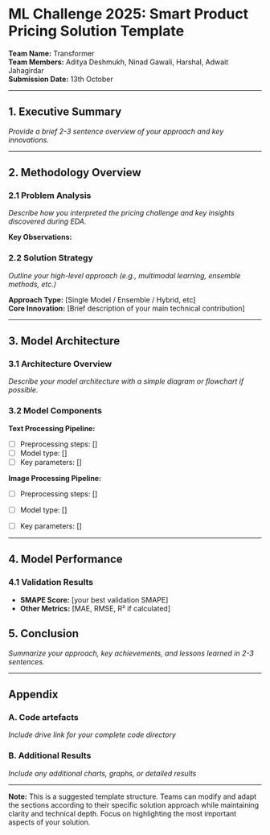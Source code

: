 # ML Challenge 2025: Smart Product Pricing Solution Template

**Team Name:** Transformer    
**Team Members:** Aditya Deshmukh, Ninad Gawali, Harshal, Adwait Jahagirdar    
**Submission Date:** 13th October  

---

## 1. Executive Summary
*Provide a brief 2-3 sentence overview of your approach and key innovations.*



---

## 2. Methodology Overview

### 2.1 Problem Analysis
*Describe how you interpreted the pricing challenge and key insights discovered during EDA.*

**Key Observations:**

### 2.2 Solution Strategy
*Outline your high-level approach (e.g., multimodal learning, ensemble methods, etc.)*

**Approach Type:** [Single Model / Ensemble / Hybrid, etc]  
**Core Innovation:** [Brief description of your main technical contribution]

---

## 3. Model Architecture

### 3.1 Architecture Overview
*Describe your model architecture with a simple diagram or flowchart if possible.*


### 3.2 Model Components

**Text Processing Pipeline:**
- [ ] Preprocessing steps: []
- [ ] Model type: []
- [ ] Key parameters: []

**Image Processing Pipeline:**
- [ ] Preprocessing steps: []
- [ ] Model type: []
- [ ] Key parameters: []


---


## 4. Model Performance

### 4.1 Validation Results
- **SMAPE Score:** [your best validation SMAPE]
- **Other Metrics:** [MAE, RMSE, R² if calculated]


## 5. Conclusion
*Summarize your approach, key achievements, and lessons learned in 2-3 sentences.*

---

## Appendix

### A. Code artefacts
*Include drive link for your complete code directory*


### B. Additional Results
*Include any additional charts, graphs, or detailed results*

---

**Note:** This is a suggested template structure. Teams can modify and adapt the sections according to their specific solution approach while maintaining clarity and technical depth. Focus on highlighting the most important aspects of your solution.
